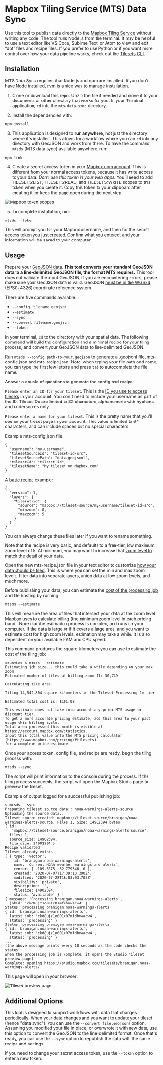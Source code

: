 # Mapbox Tiling Service (MTS) Data Sync

Use this tool to publish data directly to the [Mapbox Tiling Service](https://docs.mapbox.com/mapbox-tiling-service/overview/) without writing any code. The tool runs Node.js from the terminal. It may be helpful to use a text editor like VS Code, Sublime Text, or Atom to view and edit “dot” files and recipe files. If you prefer to use Python or if you want more control over how your data pipeline works, check out the [Tilesets CLI](https://docs.mapbox.com/mapbox-tiling-service/overview/#tilesets-cli).

## Installation

MTS Data Sync requires that Node.js and npm are installed. If you don't have Node installed, [nvm](https://github.com/nvm-sh/nvm) is a nice way to manage installation.

1. Clone or download this repo. Unzip the file if needed and move it to your documents or other directory that works for you. In your Terminal application, `cd` into the `mts-data-sync` directory.

2. Install the dependencies with:

`npm install`

3. This application is designed to **run anywhere**, not just the directory where it's installed. This allows for a workflow where you can `cd` into any directory with GeoJSON and work from there. To have the command `mtsds` (MTS data sync) available anywhere, run:

`npm link`

4. Create a secret access token in your [Mapbox.com account](https://account.mapbox.com/access-tokens/). This is different from your normal access tokens, because it has write access to your data. *Don’t use this token in your web apps*. You’ll need to add TILESETS:LIST, TILESETS:READ, and TILESETS:WRITE scopes to this token when you create it. Copy this token to your clipboard after creating it, or keep the page open during the next step. 

![Mapbox token scopes](./assets/token-scope.png)

5. To complete installation, run:

`mtsds --token`

This will prompt you for your Mapbox username, and then for the secret access token you just created. Confirm what you entered, and your information will be saved to your computer.

## Usage

Prepare your [GeoJSON data](https://docs.mapbox.com/mapbox-tiling-service/overview/tileset-sources/). **This tool converts your standard GeoJSON data to a line-delimited GeoJSON file, the format MTS requires.** This tool does not validate the input GeoJSON, if you are encountering errors, please make sure your GeoJSON data is valid. GeoJSON [must be in the WGS84](https://tools.ietf.org/html/rfc7946#section-4) (EPSG: 4326) coordinate reference system.

There are five commands available:

- `--config filename.geojson`
- `--estimate`
- `--sync`
- `--convert filename.geojson`
- `--token`

In your terminal, `cd` to the directory with your spatial data. The following command will build the configuration and a minimal recipe for your tiling process, and convert your GeoJSON data to line-delimited GeoJSON.

Run `mtsds --config path-to-your.geojson` to generate a .geojsonl file, mts-config.json and mts-recipe.json. Note, when typing your file path and name, you can type the first few letters and press `tab` to autocomplete the file name.

Answer a couple of questions to generate the config and recipe:

`Please enter an ID for your tileset`. This is the [ID you use to access tilesets](https://docs.mapbox.com/help/glossary/tileset-id/) in your account. You don't need to include your username as part of the ID. Tileset IDs are limited to 32 characters, alphanumeric with hyphens and underscores only.

`Please enter a name for your tileset`. This is the pretty name that you'll see on your tileset page in your account. This value is limited to 64 characters, and can include spaces but no special characters.

Example mts-config.json file:

```
{
  "username": "my-username",
  "tilesetSourceId": "tileset-id-src",
  "tilesetSourcePath": "data.geojsonl",
  "tilesetId": "tileset-id",
  "tilesetName": "My tileset on Mapbox.com"
}
```

A [basic recipe](https://docs.mapbox.com/mapbox-tiling-service/overview/tileset-recipes/) example:

```
{
  "version": 1,
  "layers": {
    "tileset-id": {
      "source": "mapbox://tileset-source/my-username/tileset-id-src",
      "minzoom": 0,
      "maxzoom": 5
    }
  }
}
```

You can always change these files later if you want to rename something. 

Note that the recipe is very basic, and defaults to a free-tier, low maximum zoom level of 5. At minimum, you may want to increase that [zoom level to match the detail](https://docs.mapbox.com/mapbox-tiling-service/overview/#precision-levels-and-square-kilometers) of your data.

Open the new mts-recipe.json file in your text editor to customize [how your data should be tiled](https://docs.mapbox.com/mapbox-tiling-service/examples/). This is where you can set the min and max zoom levels, filter data into separate layers, union data at low zoom levels, and much more. 

Before publishing your data, you can estimate the [cost of the processing job](https://docs.mapbox.com/mapbox-tiling-service/overview/#pricing) and tile hosting by running:

`mtsds --estimate`

This will measure the area of tiles that intersect your data at the zoom level Mapbox uses to calculate billing (the minimum zoom level in each pricing band). Note that the estimation process is complex, and runs on your computer. If the data is large or if it covers a large area, and you want to estimate cost for high zoom levels, estimation may take a while. It is also dependent on your available RAM and CPU speed.

This command produces the square kilometers you can use to estimate the cost of the tiling job:

```
counties $ mtsds --estimate
Estimating job size... this could take a while depending on your max zoom
Estimated number of tiles at billing zoom 11: 30,749

Calculating tile area

Tiling 14,542,804 square kilometers in the Tileset Processing 1m tier

Estimated total cost is: $101.08

This estimate does not take into account any prior MTS usage or discount tier.
To get a more accurate pricing estimate, add this area to your past usage this billing cycle.
Total area processed this month is visible at https://account.mapbox.com/statistics.
Input this total value into the MTS pricing calculator (https://www.mapbox.com/pricing/#tilesets)
for a complete price estimate.
```

Once your access token, config file, and recipe are ready, begin the tiling process with:

`mtsds --sync`

The script will print information to the console during the process. If the tiling process succeeds, the script will open the Mapbox Studio page to preview the tileset.

Example of output logged for a successful publishing job:

```
$ mtsds --sync
Preparing tileset source data:: noaa-warnings-alerts-source
Uploading the source data...
Tileset source created: mapbox://tileset-source/branigan/noaa-warnings-alerts-source. Files 1, Size: 14902394 bytes
{ id:
   'mapbox://tileset-source/branigan/noaa-warnings-alerts-source',
  files: 1,
  source_size: 14902394,
  file_size: 14902394 }
Recipe validated
Tileset already exists
[ { type: 'vector',
    id: 'branigan.noaa-warnings-alerts',
    name: 'Current NOAA weather warnings and alerts',
    center: [ -109.6875, 32.779346, 0 ],
    created: '2020-07-07T17:39:13.300Z',
    modified: '2020-07-28T16:03:03.703Z',
    visibility: 'private',
    description: '',
    filesize: 14902394,
    status: 'available' } ]
{ message: 'Processing branigan.noaa-warnings-alerts',
  jobId: 'ckd8ujz1o001c07mfdbnwacw4' }
Status: processing branigan.noaa-warnings-alerts
{ id: 'branigan.noaa-warnings-alerts',
  latest_job: 'ckd8ujz1o001c07mfdbnwacw4',
  status: 'processing' }
Status: processing branigan.noaa-warnings-alerts
{ id: 'branigan.noaa-warnings-alerts',
  latest_job: 'ckd8ujz1o001c07mfdbnwacw4',
  status: 'processing' }
... 
(the above message prints every 10 seconds as the code checks the status
when the processing job is complete, it opens the Studio tileset preview page)
Complete: opening https://studio.mapbox.com/tilesets/branigan.noaa-warnings-alerts/
```

This page will open in your browser:

![Tileset preview page](./assets/tileset-preview.png)

## Additional Options

This tool is designed to support workflows with data that changes periodically. When your data changes and you want to update your tileset (hence "data sync"), you can use the `--convert file.geojsonl` option. Assuming you modified your file in place, or overwrote it with new data, use this option to convert the GeoJSON to the line-delimited format. Once that's ready, you can use the `--sync` option to republish the data with the same recipe and settings.

If you need to change your secret access token, use the `--token` option to enter a new token.
